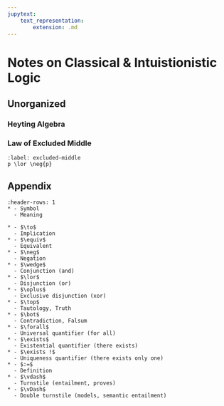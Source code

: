 ```yaml
---
jupytext:
    text_representation:
        extension: .md
---
```

# Notes on Classical & Intuistionistic Logic
## Unorganized
### Heyting Algebra


### Law of Excluded Middle
```{math} 
:label: excluded-middle
p \lor \neg{p}
```

## Appendix
```{list-table} Logical symbols
:header-rows: 1
* - Symbol
  - Meaning

* - $\to$
  - Implication
* - $\equiv$
  - Equivalent
* - $\neg$
  - Negation
* - $\wedge$
  - Conjunction (and)
* - $\lor$
  - Disjunction (or)
* - $\oplus$
  - Exclusive disjunction (xor)
* - $\top$
  - Tautology, Truth
* - $\bot$
  - Contradiction, Falsum
* - $\forall$
  - Universal quantifier (for all)
* - $\exists$
  - Existential quantifier (there exists)
* - $\exists !$
  - Uniqueness quantifier (there exists only one)
* - $:=$
  - Definition
* - $\vdash$
  - Turnstile (entailment, proves)
* - $\vDash$
  - Double turnstile (models, semantic entailment)
```